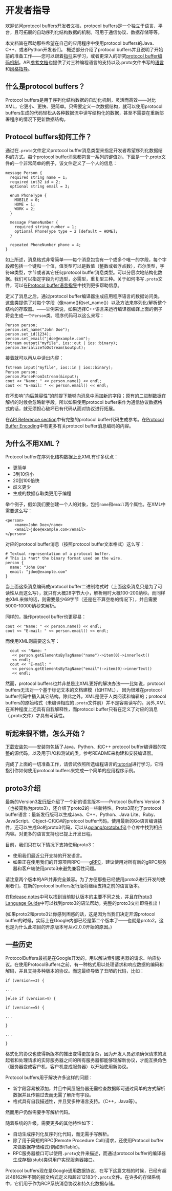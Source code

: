 
开发者指导
==========

欢迎访问protocol buffers开发者文档，protocol buffers是一个独立于语言、平台，且可拓展的自动序列化结构数据的机制。可用于通信协议、数据存储等等。

本文档旨在帮助那些希望在自己的应用程序中使用protocol buffers的Java、C++、或者Python开发者们。
概述部分介绍了protocol buffers并且说明了开始前的准备工作——您可以跟着[指引]()来学习，或者更深入的研究[protocol buffer编码机制]()。API[参考文档]()也提供了对三种编程语言的支持以及.proto文件书写的[语言]()和[风格指导]()。

什么是protocol buffers？
----------

Protocol buffers是用于序列化结构数据的自动化机制，灵活而高效——对比XML，它更小、更快、更简单。只需要定义一次数据结构，就可以使用protocol buffers生成的代码轻松从各种数据流中读写结构化的数据，甚至不需要在重新部署程序的情况下更新数据结构。

Protocol buffers如何工作？
----------

通过在`.proto`文件定义protocol buffer消息类型来指定开发者希望序列化数据结构的方式。每个protocol buffer消息都包含一系列的键值对。下面是一个.proto文件的一个非常简单的例子，该文件定义了一个人的信息：

    message Person {
      required string name = 1;
      required int32 id = 2;
      optional string email = 3;
    
      enum PhoneType {
    	MOBILE = 0;
    	HOME = 1;
    	WORK = 2;
      }
    
      message PhoneNumber {
    	required string number = 1;
    	optional PhoneType type = 2 [default = HOME];
      }
    
      repeated PhoneNumber phone = 4;
    }

如上所述，消息格式非常简单——每个消息包含有一个或多个唯一的字段，每个字段都包括一个键和一个值，值类型可以是数值（整数或者浮点数），布尔类型，字符串类型，字节或者其它任何protocol buffer消息类型。可以分层次地结构化数据。我们可以指定字段为可选型，必需型，重复型三种。关于如何书写`.proto`文件，可以在[Protocol buffer语言指导]()中找到更多帮助信息。

定义了消息之后，通过protocol buffer编译器生成应用程序语言的数据访问类。这些类提供了对每个字段（像name()和set_name()）以及方法来序列化/解析整个结构的存取器。——举例来说，如果选择C++语言来运行编译器编译上面的例子将会生成一个`Person`类。程序代码可以这么来写：

    Person person;
    person.set_name("John Doe");
    person.set_id(1234);
    person.set_email("jdoe@example.com");
    fstream output("myfile", ios::out | ios::binary);
    person.SerializeToOstream(&output);

接着就可以再从中读出内容：
    
    fstream input("myfile", ios::in | ios::binary);
    Person person;
    person.ParseFromIstream(&input);
    cout << "Name: " << person.name() << endl;
    cout << "E-mail: " << person.email() << endl;

在不影响“向后兼容性”的前提下能够向消息中添加新的字段；原有的二进制数据在解析的时候会忽略新字段。所以如果使用protocol buffer来作为通信协议数据格式的话，就无须担心破坏已有代码从而对协议进行拓展。

在[API Reference section]()中有完整的protocol buffer代码生成参考。在[Protocol Buffer Encoding]()中有更多有关protocol buffer消息编码的内容。

为什么不用XML？
----------

Protocol buffer在序列化结构数据上比XML有许多优点：  

- 更简单
- 3到10倍小
- 20到100倍快
- 歧义更少
- 生成的数据存取类更用于编程

举个例子，假如我们要创建一个人的对象，包括`name`和`email`两个属性。在XML中需要这么写：

    <person>
    	<name>John Doe</name>
    	<email>jdoe@example.com</email>
    </person>

对应的protocol buffer消息（按照protocol buffer文本格式）这么写：

    # Textual representation of a protocol buffer.
    # This is *not* the binary format used on the wire.
    person {
      name: "John Doe"
      email: "jdoe@example.com"
    }

当上面这条消息编码成protocol buffer二进制格式时（上面这条消息只是为了可读性从而这么写），就只有大概28字节大小，解析用时大概100-200纳秒。而同样由XML来做的话，则需要最少69字节（还是在不算空格的情况下），并且需要5000-10000纳秒来解析。

同样的，操作protocol buffer也更容易：

    cout << "Name: " << person.name() << endl;
    cout << "E-mail: " << person.email() << endl;

而使用XML则需要这么写：

      cout << "Name: "
       << person.getElementsByTagName("name")->item(0)->innerText()
       << endl;
      cout << "E-mail: "
       << person.getElementsByTagName("email")->item(0)->innerText()
       << endl;

然而，protocol buffers也并非总是比XML更好的解决办法——比如说，protocol buffers无法对一个基于标记文本的文档建模（如HTML）， 因为很难在protocol buffer代码中插入其它结构。除此之外，XML是便于人类阅读和编辑的；protocol buffers的原始格式（未编译相应的`.proto`文件前）并不是容易读写的。另外,XML在某种程度上还具有自我解释性，而protocol buffer只有在定义了对应的消息（.proto文件）才具有可读性。

听起来很不错，怎么开始？
----------
[下载安装包]()——安装包包括了Java、Python、和C++ protocol buffer编译器的完整的源代码，以及用于I/O和测试的类。参考README来构建和安装编译器。

完成了上面的一切准备工作，请尝试依照所选编程语言的[tutorial]()进行学习，它将指引你如何使用protocol buffers来完成一个简单的应用程序示例。

proto3介绍
----------

最新的Version3[发行版]()介绍了一个新的语言版本——Protocol Buffers Version 3（也被简称为proto3），还介绍了proto2的一些新特性。Proto3简化了protocol buffer语言：最新发行版可以生成Java、C++、Python、Java Lite、Ruby、JavaScript、Object-C和C#的protocol buffer代码。使用最新的Go语言编译插件，还可以生成Go的proto3代码，可以从[golang/protobuf]()这个仓库中找到相应内容。对更多的语言支持也已提上开发日程。

目前，我们只在以下情况下支持使用proto3：


- 使用我们最近公开支持的开发语言。
- 如果正在使用我们的开源项目RPC——[gRPC]()，建议使用对所有新的gRPC服务器和客户端使用proto3来避免兼容性问题。

请注意两个版本的API并非完全兼容。为了方便那些已经使用proto2进行开发的使用者们，在新的protocol buffers发行版将继续支持之前的语言版本。

在[Release notes]()中可以找到当前默认版本的主要不同之处，并且在[Proto3 Language Guide]()中可以找到proto3的语法帮助。完整的proto3文档即将推出！

(如果proto2和proto3让你感到困惑的话，这是因为当我们决定开源protocol buffer的时候，实际上在Google内部已经是第二个版本了——也就是proto2。这也是为什么此项目的开原版本号从v2.0.0开始的原因。)

一些历史
----------

ProtocolBuffers最初是在Google开发的，用以解决索引服务器的请求、响应协议。在使用ProtocolBuffers之前，有一种格式用以处理请求和响应数据的编码和解码，并且支持多种版本的协议。而这最终导致了丑陋的代码，比如：

    if (version==3) {
    
    ...
    
    }else if (version>4) {
    
    if (version==5) {
    
    ...
    
    }
    
    ...
    
    }

格式化的协议也使得新版本的推出变得更加复杂，因为开发人员必须确保请求的发起者和处理请求的实际服务器之间的所有服务器都能够理解新协议，才能互换角色（服务器变成客户机，客户机变成服务器）以开始使用新协议。

Protocol buffers用于解决许多这样的问题：

- 新字段容易被添加，并且中间层服务器无需检查数据即可通过简单的方式解析数据并且传输过去而无需了解所有字段。
- 格式具有自我描述性，并且受多种语言支持。（C++，Java等）。

然而用户仍然需要手写解析代码。

随着系统的升级，需要更多的其他特性如下：

- 自动生成序列化反序列化代码，而无需手写解析。
- 除了用于简短的RPC(Remote Procedure Call)请求，还使用Protocol buffer来做数据存储格式(例如BitTable)。
- RPC服务器接口可以使用`.proto`文件来描述，而通过protocol buffer的编译器生成存根(stub)类供用户实现服务器接口。

Protocol buffers现在是Google通用数据协议，在写下这篇文档的时候，已经有超过48162种不同的报文格式定义和超过12183个`.proto`文件。在许多的存储系统中，它们用于作为RCP系统消息协议和持久化数据存储。